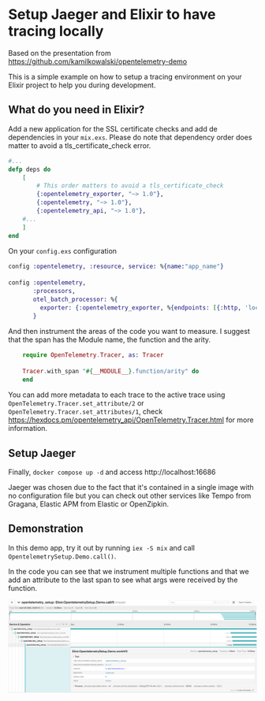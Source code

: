 # Setup Jaeger and Elixir to have tracing locally

Based on the presentation from https://github.com/kamilkowalski/opentelemetry-demo

This is a simple example on how to setup a tracing environment on your Elixir project to help you during development.

## What do you need in Elixir?

Add a new application for the SSL certificate checks and add de dependencies in your `mix.exs`. Please do note that dependency order does matter to avoid a tls_certificate_check error.

```elixir
#...
defp deps do
    [
        # This order matters to avoid a tls_certificate_check
        {:opentelemetry_exporter, "~> 1.0"},
        {:opentelemetry, "~> 1.0"},
        {:opentelemetry_api, "~> 1.0"},
    #...
    ]
end
```
On your `config.exs` configuration

```elixir
config :opentelemetry, :resource, service: %{name:"app_name"}

config :opentelemetry,
       :processors,
       otel_batch_processor: %{
         exporter: {:opentelemetry_exporter, %{endpoints: [{:http, 'localhost', 55681, []}]}}
       }
```

And then instrument the areas of the code you want to measure. I suggest that the span has the Module name, the function and the arity.
```elixir
    require OpenTelemetry.Tracer, as: Tracer

    Tracer.with_span "#{__MODULE__}.function/arity" do
    end
```

You can add more metadata to each trace to the active trace using `OpenTelemetry.Tracer.set_attribute/2` or `OpenTelemetry.Tracer.set_attributes/1`, check https://hexdocs.pm/opentelemetry_api/OpenTelemetry.Tracer.html for more information.

## Setup Jaeger
Finally, `docker compose up -d` and access http://localhost:16686

Jaeger was chosen due to the fact that it's contained in a single image with no configuration file but you can check out other services like Tempo from Gragana, Elastic APM from Elastic or OpenZipkin.

## Demonstration
In this demo app, try it out by running `iex -S mix` and call `OpentelemetrySetup.Demo.call()`.

In the code you can see that we instrument multiple functions and that we add an attribute to the last span to see what args were received by the function.

![demo.png](demo.png)
